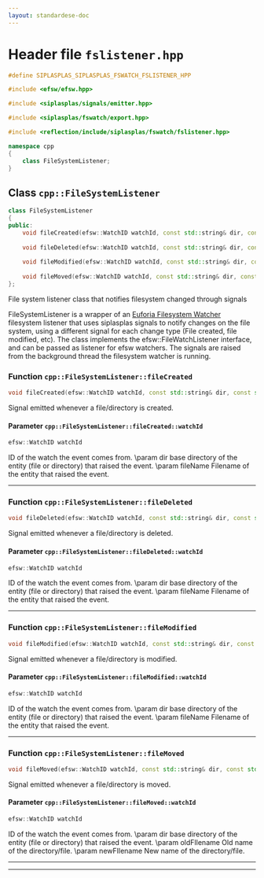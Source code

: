 ```yaml
---
layout: standardese-doc
---
```


# Header file `fslistener.hpp`

``` cpp
#define SIPLASPLAS_SIPLASPLAS_FSWATCH_FSLISTENER_HPP 

#include <efsw/efsw.hpp>

#include <siplasplas/signals/emitter.hpp>

#include <siplasplas/fswatch/export.hpp>

#include <reflection/include/siplasplas/fswatch/fslistener.hpp>

namespace cpp
{
    class FileSystemListener;
}
```

## Class `cpp::FileSystemListener`<a id="cpp::FileSystemListener"></a>

``` cpp
class FileSystemListener
{
public:
    void fileCreated(efsw::WatchID watchId, const std::string& dir, const std::string& fileName);
    
    void fileDeleted(efsw::WatchID watchId, const std::string& dir, const std::string& fileName);
    
    void fileModified(efsw::WatchID watchId, const std::string& dir, const std::string& fileName);
    
    void fileMoved(efsw::WatchID watchId, const std::string& dir, const std::string& oldFilename, const std::string& newFileName);
};
```

File system listener class that notifies filesystem changed through signals

FileSystemListener is a wrapper of an [Euforia Filesystem Watcher]() filesystem listener that uses siplasplas signals to notify changes on the file system, using a different signal for each change type (File created, file modified, etc). The class implements the efsw::FileWatchListener interface, and can be passed as listener for efsw watchers. The signals are raised from the background thread the filesystem watcher is running.

### Function `cpp::FileSystemListener::fileCreated`<a id="cpp::FileSystemListener::fileCreated"></a>

``` cpp
void fileCreated(efsw::WatchID watchId, const std::string& dir, const std::string& fileName);
```

Signal emitted whenever a file/directory is created.

#### Parameter `cpp::FileSystemListener::fileCreated::watchId`<a id="cpp::FileSystemListener::fileCreated::watchId"></a>

``` cpp
efsw::WatchID watchId
```

ID of the watch the event comes from. \\param dir base directory of the entity (file or directory) that raised the event. \\param fileName Filename of the entity that raised the event.

-----

### Function `cpp::FileSystemListener::fileDeleted`<a id="cpp::FileSystemListener::fileDeleted"></a>

``` cpp
void fileDeleted(efsw::WatchID watchId, const std::string& dir, const std::string& fileName);
```

Signal emitted whenever a file/directory is deleted.

#### Parameter `cpp::FileSystemListener::fileDeleted::watchId`<a id="cpp::FileSystemListener::fileDeleted::watchId"></a>

``` cpp
efsw::WatchID watchId
```

ID of the watch the event comes from. \\param dir base directory of the entity (file or directory) that raised the event. \\param fileName Filename of the entity that raised the event.

-----

### Function `cpp::FileSystemListener::fileModified`<a id="cpp::FileSystemListener::fileModified"></a>

``` cpp
void fileModified(efsw::WatchID watchId, const std::string& dir, const std::string& fileName);
```

Signal emitted whenever a file/directory is modified.

#### Parameter `cpp::FileSystemListener::fileModified::watchId`<a id="cpp::FileSystemListener::fileModified::watchId"></a>

``` cpp
efsw::WatchID watchId
```

ID of the watch the event comes from. \\param dir base directory of the entity (file or directory) that raised the event. \\param fileName Filename of the entity that raised the event.

-----

### Function `cpp::FileSystemListener::fileMoved`<a id="cpp::FileSystemListener::fileMoved"></a>

``` cpp
void fileMoved(efsw::WatchID watchId, const std::string& dir, const std::string& oldFilename, const std::string& newFileName);
```

Signal emitted whenever a file/directory is moved.

#### Parameter `cpp::FileSystemListener::fileMoved::watchId`<a id="cpp::FileSystemListener::fileMoved::watchId"></a>

``` cpp
efsw::WatchID watchId
```

ID of the watch the event comes from. \\param dir base directory of the entity (file or directory) that raised the event. \\param oldFIlename Old name of the directory/file. \\param newFIlename New name of the directory/file.

-----

-----

